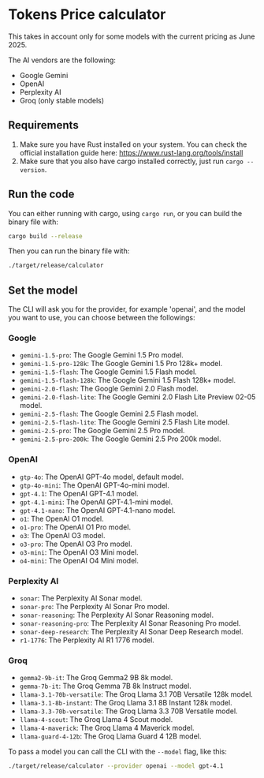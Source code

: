 # Tokens Price calculator

This takes in account only for some models with the current pricing as June 2025.

The AI vendors are the following:

- Google Gemini
- OpenAI
- Perplexity AI
- Groq (only stable models)

## Requirements

1. Make sure you have Rust installed on your system. You can check the official installation guide here: https://www.rust-lang.org/tools/install
2. Make sure that you also have cargo installed correctly, just run `cargo --version`.

## Run the code

You can either running with cargo, using `cargo run`, or you can build the binary file with:

```sh
cargo build --release
```

Then you can run the binary file with:

```sh
./target/release/calculator
```

## Set the model

The CLI will ask you for the provider, for example 'openai', and the model you want to use, you can choose between the followings:

### Google

- `gemini-1.5-pro`: The Google Gemini 1.5 Pro model.
- `gemini-1.5-pro-128k`: The Google Gemini 1.5 Pro 128k+ model.
- `gemini-1.5-flash`: The Google Gemini 1.5 Flash model.
- `gemini-1.5-flash-128k`: The Google Gemini 1.5 Flash 128k+ model.
- `gemini-2.0-flash`: The Google Gemini 2.0 Flash model.
- `gemini-2.0-flash-lite`: The Google Gemini 2.0 Flash Lite Preview 02-05 model.
- `gemini-2.5-flash`: The Google Gemini 2.5 Flash model.
- `gemini-2.5-flash-lite`: The Google Gemini 2.5 Flash Lite model.
- `gemini-2.5-pro`: The Google Gemini 2.5 Pro model.
- `gemini-2.5-pro-200k`: The Google Gemini 2.5 Pro 200k model.


### OpenAI

- `gtp-4o`: The OpenAI GPT-4o model, default model.
- `gtp-4o-mini`: The OpenAI GPT-4o-mini model.
- `gpt-4.1`: The OpenAI GPT-4.1 model.
- `gpt-4.1-mini`: The OpenAI GPT-4.1-mini model.
- `gpt-4.1-nano`: The OpenAI GPT-4.1-nano model.
- `o1`: The OpenAI O1 model.
- `o1-pro`: The OpenAI O1 Pro model.
- `o3`: The OpenAI O3 model.
- `o3-pro`: The OpenAI O3 Pro model.
- `o3-mini`: The OpenAI O3 Mini model.
- `o4-mini`: The OpenAI O4 Mini model.

### Perplexity AI

- `sonar`: The Perplexity AI Sonar model.
- `sonar-pro`: The Perplexity AI Sonar Pro model.
- `sonar-reasoning`: The Perplexity AI Sonar Reasoning model.
- `sonar-reasoning-pro`: The Perplexity AI Sonar Reasoning Pro model.
- `sonar-deep-research`: The Perplexity AI Sonar Deep Research model.
- `r1-1776`: The Perplexity AI R1 1776 model.

### Groq

- `gemma2-9b-it`: The Groq Gemma2 9B 8k model.
- `gemma-7b-it`: The Groq Gemma 7B 8k Instruct model.
- `llama-3.1-70b-versatile`: The Groq Llama 3.1 70B Versatile 128k model.
- `llama-3.1-8b-instant`: The Groq Llama 3.1 8B Instant 128k model.
- `llama-3.3-70b-versatile`: The Groq Llama 3.3 70B Versatile model.
- `llama-4-scout`: The Groq Llama 4 Scout model.
- `llama-4-maverick`: The Groq Llama 4 Maverick model.
- `llama-guard-4-12b`: The Groq Llama Guard 4 12B model.

To pass a model you can call the CLI with the `--model` flag, like this:

```sh
./target/release/calculator --provider openai --model gpt-4.1
```
